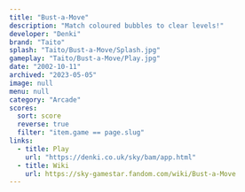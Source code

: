 ```yaml
---
title: "Bust-a-Move"
description: "Match coloured bubbles to clear levels!"
developer: "Denki"
brand: "Taito"
splash: "Taito/Bust-a-Move/Splash.jpg"
gameplay: "Taito/Bust-a-Move/Play.jpg"
date: "2002-10-11"
archived: "2023-05-05"
image: null
menu: null
category: "Arcade"
scores:
  sort: score
  reverse: true
  filter: "item.game == page.slug"
links:
  - title: Play
    url: "https://denki.co.uk/sky/bam/app.html"
  - title: Wiki
    url: https://sky-gamestar.fandom.com/wiki/Bust-a-Move
---
```

